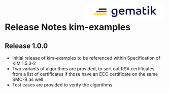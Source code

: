 <img align="right" width="250" height="47" src="images/Gematik_Logo_Flag_With_Background.png"/> <br/>    

# Release Notes kim-examples

## Release 1.0.0
- Initial release of kim-examples to be referenced within Specification of KIM 1.5.3-2
- Two variants of algorithms are provided, to sort out RSA certificates from a list of certificates if those have an ECC certificate on the same SMC-B as well
- Test cases are provided to verify the algorithms